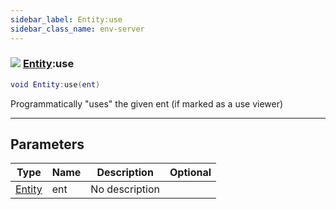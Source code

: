 ```yaml
---
sidebar_label: Entity:use
sidebar_class_name: env-server
---
```


### ![](/img/wiki/server.png) [Entity](../entity/README.md):use

```lua
void Entity:use(ent)
```

Programmatically "uses" the given ent (if marked as a use viewer)<br/>

-----------------
## Parameters

| Type   | Name | Description | Optional |
| ------ | ---- | ----------- | -------: |
| [Entity](../entity/README.md) | ent | No description |   |
